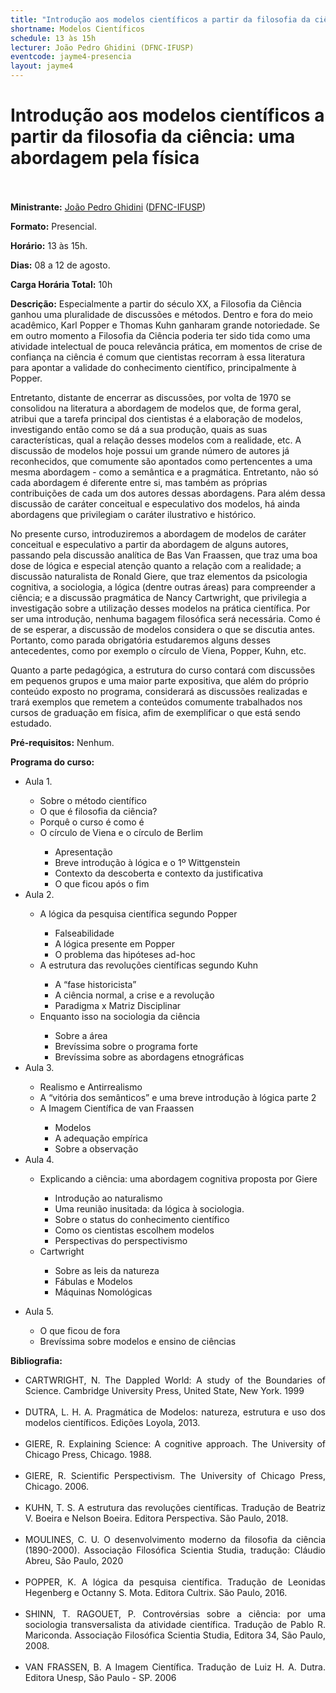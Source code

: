 ```yaml
---
title: "Introdução aos modelos científicos a partir da filosofia da ciência: uma abordagem pela física" 
shortname: Modelos Científicos
schedule: 13 às 15h
lecturer: João Pedro Ghidini (DFNC-IFUSP)
eventcode: jayme4-presencia
layout: jayme4
---
```


# Introdução aos modelos científicos a partir da filosofia da ciência: uma abordagem pela física <br><br>

**Ministrante:** [João Pedro Ghidini](http://lattes.cnpq.br/6401439148291747) ([DFNC-IFUSP](https://portal.if.usp.br/fnc/pt-br/p%C3%A1gina/in%C3%ADcio))

**Formato:** Presencial.

**Horário:** 13 às 15h.

**Dias:** 08 a 12 de agosto.

**Carga Horária Total:** 10h

**Descrição:** Especialmente a partir do século XX, a Filosofia da Ciência ganhou uma pluralidade de discussões e métodos. Dentro e fora do meio acadêmico, Karl Popper e Thomas Kuhn ganharam grande notoriedade. Se em outro momento a Filosofia da Ciência poderia ter sido tida como uma atividade intelectual de pouca relevância prática, em momentos de crise de confiança na ciência é comum que cientistas recorram à essa literatura para apontar a validade do conhecimento científico, principalmente à Popper.

Entretanto, distante de encerrar as discussões, por volta de 1970 se consolidou na literatura a abordagem de modelos que, de forma geral, atribui que a tarefa principal dos cientistas é a elaboração de modelos, investigando então como se dá a sua produção, quais as suas características, qual a relação desses modelos com a realidade, etc. A discussão de modelos hoje possui um grande número de autores já reconhecidos, que comumente são apontados como pertencentes a uma mesma abordagem - como a semântica e a pragmática. Entretanto, não só cada abordagem é diferente entre si, mas também as próprias contribuições de cada um dos autores dessas abordagens. Para além dessa discussão de caráter conceitual e especulativo dos modelos, há ainda abordagens que privilegiam o caráter ilustrativo e histórico.

No presente curso, introduziremos a abordagem de modelos de caráter conceitual e especulativo a partir da abordagem de alguns autores, passando pela discussão analítica de Bas Van Fraassen, que traz uma boa dose de lógica e especial atenção quanto a relação com a realidade; a discussão naturalista de Ronald Giere, que traz elementos da psicologia cognitiva, a sociologia, a lógica (dentre outras áreas) para compreender a ciência; e a discussão pragmática de Nancy Cartwright, que privilegia a investigação sobre a utilização desses modelos na prática científica. Por ser uma introdução, nenhuma bagagem filosófica será necessária. Como é de se esperar, a discussão de modelos considera o que se discutia antes. Portanto, como parada obrigatória estudaremos alguns desses antecedentes, como por exemplo o círculo de Viena, Popper, Kuhn, etc.

Quanto a parte pedagógica, a estrutura do curso contará com discussões em pequenos grupos e uma maior parte expositiva, que além do próprio conteúdo exposto no programa, considerará as discussões realizadas e trará exemplos que remetem a conteúdos comumente trabalhados nos cursos de graduação em física, afim de exemplificar o que está sendo estudado.

**Pré-requisitos:** Nenhum.

**Programa do curso:**

<div style="text-align: justify">
 <ul>
  <li>Aula 1. </li>
   <ul> 
     <li> Sobre o método científico </li>
     <li> O que é filosofia da ciência? </li>
     <li> Porquê o curso é como é </li>
     <li> O círculo de Viena e o círculo de Berlim </li>
     <ul>
       <li> Apresentação </li>
       <li> Breve introdução à lógica e o 1º Wittgenstein </li>
       <li> Contexto da descoberta e contexto da justificativa </li>
       <li> O que ficou após o fim </li>
   </ul>
    </ul>
  <li>Aula 2.   </li>
   <ul>
     <li> A lógica da pesquisa científica segundo Popper </li>
     <ul>
     <li> Falseabilidade </li>
      <li> A lógica presente em Popper </li>
      <li> O problema das hipóteses ad-hoc </li>
       </ul>
     <li> A estrutura das revoluções científicas segundo Kuhn </li>
     <ul>
     <li> A “fase historicista” </li>
      <li> A ciência normal, a crise e a revolução </li>
      <li> Paradigma x Matriz Disciplinar</li>
       </ul>
     <li> Enquanto isso na sociologia da ciência </li>
     <ul>
     <li> Sobre a área </li>
      <li> Brevíssima sobre o programa forte  </li>
       <li> Brevíssima sobre as abordagens etnográficas </li>
       </ul>
   </ul>
  <li>Aula 3.  </li>
   <ul>
     <li> Realismo e Antirrealismo </li>
     <li> A “vitória dos semânticos” e uma breve introdução à lógica parte 2  </li>
     <li> A Imagem Científica de van Fraassen </li>
     <ul>
       <li> Modelos </li>
       <li> A adequação empírica </li>
       <li> Sobre a observação </li>
      </ul>
    </ul>
  <li>Aula 4. </li>
   <ul>
     <li> Explicando a ciência: uma abordagem cognitiva proposta por Giere </li>
     <ul>
     <li> Introdução ao naturalismo </li>
     <li> Uma reunião inusitada: da lógica à sociologia. </li>
     <li> Sobre o status do conhecimento científico </li>
     <li> Como os cientistas escolhem modelos </li>
     <li> Perspectivas do perspectivismo </li>
     </ul>
     <li> Cartwright </li>
     <ul>
     <li> Sobre as leis da natureza </li>
     <li> Fábulas e Modelos </li>
     <li> Máquinas Nomológicas </li>
     <ul>
     </ul>
 </ul>
      </ul>
       <li>Aula 5.  </li>
  <ul>
     <li> O que ficou de fora </li>
     <li> Brevíssima sobre modelos e ensino de ciências </li>
    </ul>
  </ul>
 </div>
 
 
 **Bibliografia:**
  
  <div style="text-align: justify">
 <ul>
  <li>  CARTWRIGHT, N. The Dappled World: A study of the Boundaries of Science. Cambridge University Press, United State, New York. 1999 </li> <br>
   <li> DUTRA, L. H. A. Pragmática de Modelos: natureza, estrutura e uso dos modelos científicos. Edições Loyola, 2013. </li> <br>
  <li> GIERE, R. Explaining Science: A cognitive approach. The University of Chicago Press, Chicago. 1988. </li> <br>
  <li> GIERE, R. Scientific Perspectivism. The University of Chicago Press, Chicago. 2006. </li> <br>
  <li> KUHN, T. S. A estrutura das revoluções científicas. Tradução de Beatriz V. Boeira e Nelson Boeira. Editora Perspectiva. São Paulo, 2018. </li><br>
  <li> MOULINES, C. U. O desenvolvimento moderno da filosofia da ciência (1890-2000). Associação Filosófica Scientia Studia, tradução: Cláudio Abreu, São Paulo, 2020 </li><br>
  <li> POPPER, K. A lógica da pesquisa científica. Tradução de Leonidas Hegenberg e Octanny S. Mota. Editora Cultrix. São Paulo, 2016. </li><br>
  <li> SHINN, T. RAGOUET, P. Controvérsias sobre a ciência: por uma sociologia transversalista da atividade científica. Tradução de Pablo R. Mariconda. Associação Filosófica Scientia Studia, Editora 34, São Paulo, 2008. </li><br>
  <li> VAN FRASSEN, B. A Imagem Científica. Tradução de Luiz H. A. Dutra. Editora Unesp, São Paulo - SP. 2006 </li>
 </ul>
</div>

